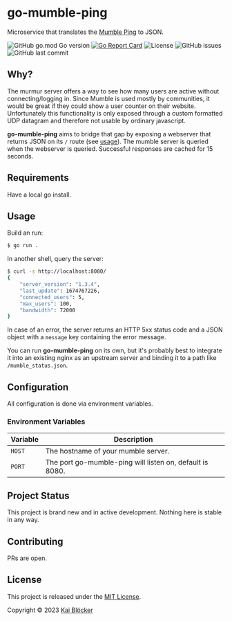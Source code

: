 # go-mumble-ping

Microservice that translates the [Mumble Ping](https://wiki.mumble.info/wiki/Protocol) to JSON.

![GitHub go.mod Go version](https://img.shields.io/github/go-mod/go-version/kaibloecker/go-mumble-ping)
[![Go Report Card](https://goreportcard.com/badge/github.com/kaibloecker/go-mumble-ping)](https://goreportcard.com/report/github.com/kaibloecker/go-mumble-ping)
![License](https://img.shields.io/github/license/kaibloecker/go-mumble-ping)
![GitHub issues](https://img.shields.io/github/issues-raw/kaibloecker/go-mumble-ping)
![GitHub last commit](https://img.shields.io/github/last-commit/kaibloecker/go-mumble-ping)

## Why?

The murmur server offers a way to see how many users are active without connecting/logging in. Since Mumble is used mostly by communities, it would be great if they could show a user counter on their website. Unfortunately this functionality is only exposed through a custom formatted UDP datagram and therefore not usable by ordinary javascript.

**go-mumble-ping** aims to bridge that gap by exposing a webserver that returns JSON on its `/` route (see [usage](#usage)). The mumble server is queried when the webserver is queried. Successful responses are cached for 15 seconds.


## Requirements

Have a local go install.

## Usage
Build an run:
```bash
$ go run .
```
In another shell, query the server:
```bash
$ curl -s http://localhost:8080/
{
    "server_version": "1.3.4",
    "last_update": 1674767226,
    "connected_users": 5,
    "max_users": 100,
    "bandwidth": 72000
}
```
In case of an error, the server returns an HTTP 5xx status code and a JSON object with a `message` key containing the error message.

You can run **go-mumble-ping** on its own, but it's probably best to integrate it into an existing nginx as an upstream server and binding it to a path like `/mumble_status.json`.


## Configuration

All configuration is done via environment variables.

### Environment Variables

| Variable | Description                                              |
| -------- | -------------------------------------------------------- |
| `HOST`   | The hostname of your mumble server.                      |
| `PORT`   | The port go-mumble-ping will listen on, default is 8080. |


## Project Status

This project is brand new and in active development. Nothing here is stable in any way.


## Contributing

PRs are open.


## License

This project is released under the [MIT License](https://github.com/kaibloecker/go-mumble-ping/blob/main/LICENSE).

Copyright © 2023 [Kai Blöcker](https://github.com/kaibloecker)
